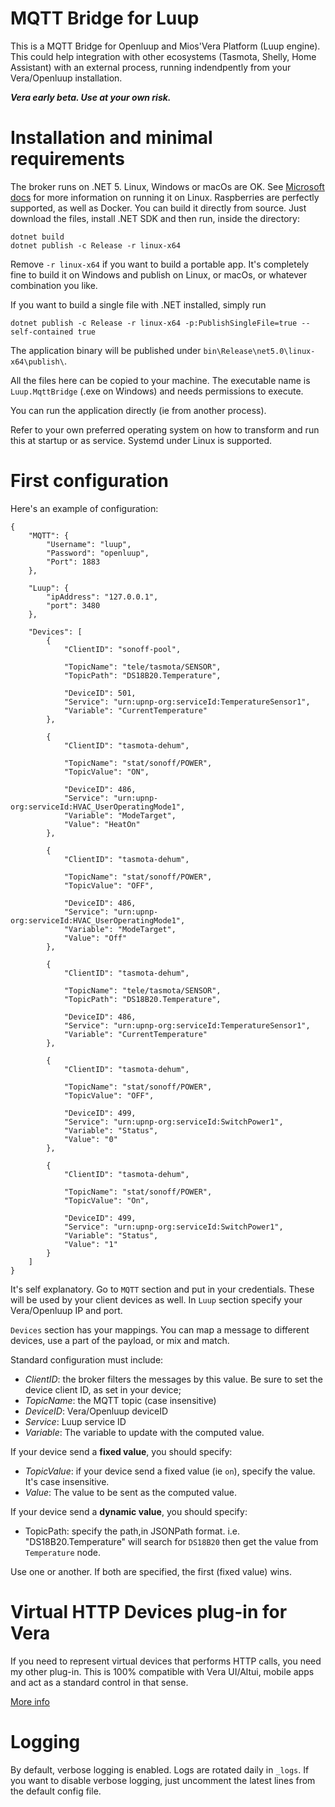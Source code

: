 # MQTT Bridge for Luup
This is a MQTT Bridge for Openluup and Mios'Vera Platform (Luup engine).
This could help integration with other ecosystems (Tasmota, Shelly, Home Assistant) with an external process, running indendpently from your Vera/Openluup installation.

***Vera early beta. Use at your own risk.***

# Installation and minimal requirements
The broker runs on .NET 5. Linux, Windows or macOs are OK. See [Microsoft docs](https://docs.microsoft.com/en-us/dotnet/core/install/linux) for more information on running it on Linux. Raspberries are perfectly supported, as well as Docker.
You can build it directly from source. Just download the files, install .NET SDK and then run, inside the directory:

```
dotnet build
dotnet publish -c Release -r linux-x64
```

Remove `-r linux-x64` if you want to build a portable app. It's completely fine to build it on Windows and publish on Linux, or macOs, or whatever combination you like.

If you want to build a single file with .NET installed, simply run

```
dotnet publish -c Release -r linux-x64 -p:PublishSingleFile=true --self-contained true
```

The application binary will be published under `bin\Release\net5.0\linux-x64\publish\`.

All the files here can be copied to your machine. The executable name is `Luup.MqttBridge` (.exe on Windows) and needs permissions to execute.

You can run the application directly (ie from another process).

Refer to your own preferred operating system on how to transform and run this at startup or as service. Systemd under Linux is supported.

# First configuration
Here's an example of configuration:

```
{
	"MQTT": {
		"Username": "luup",
		"Password": "openluup",
		"Port": 1883
	},

	"Luup": {
		"ipAddress": "127.0.0.1",
		"port": 3480
	},

	"Devices": [
		{
			"ClientID": "sonoff-pool",

			"TopicName": "tele/tasmota/SENSOR",
			"TopicPath": "DS18B20.Temperature",

			"DeviceID": 501,
			"Service": "urn:upnp-org:serviceId:TemperatureSensor1",
			"Variable": "CurrentTemperature"
		},

		{
			"ClientID": "tasmota-dehum",

			"TopicName": "stat/sonoff/POWER",
			"TopicValue": "ON",

			"DeviceID": 486,
			"Service": "urn:upnp-org:serviceId:HVAC_UserOperatingMode1",
			"Variable": "ModeTarget",
			"Value": "HeatOn"
		},

		{
			"ClientID": "tasmota-dehum",

			"TopicName": "stat/sonoff/POWER",
			"TopicValue": "OFF",

			"DeviceID": 486,
			"Service": "urn:upnp-org:serviceId:HVAC_UserOperatingMode1",
			"Variable": "ModeTarget",
			"Value": "Off"
		},

		{
			"ClientID": "tasmota-dehum",

			"TopicName": "tele/tasmota/SENSOR",
			"TopicPath": "DS18B20.Temperature",

			"DeviceID": 486,
			"Service": "urn:upnp-org:serviceId:TemperatureSensor1",
			"Variable": "CurrentTemperature"
		},

		{
			"ClientID": "tasmota-dehum",

			"TopicName": "stat/sonoff/POWER",
			"TopicValue": "OFF",

			"DeviceID": 499,
			"Service": "urn:upnp-org:serviceId:SwitchPower1",
			"Variable": "Status",
			"Value": "0"
		},

		{
			"ClientID": "tasmota-dehum",

			"TopicName": "stat/sonoff/POWER",
			"TopicValue": "On",

			"DeviceID": 499,
			"Service": "urn:upnp-org:serviceId:SwitchPower1",
			"Variable": "Status",
			"Value": "1"
		}
	]
}
```

It's self explanatory. Go to `MQTT` section and put in your credentials. These will be used by your client devices as well.
In `Luup` section specify your Vera/Openluup IP and port.

`Devices` section has your mappings. You can map a message to different devices, use a part of the payload, or mix and match.

Standard configuration must include:
- *ClientID*: the broker filters the messages by this value. Be sure to set the device client ID, as set in your device;
- *TopicName*: the MQTT topic (case insensitive)
- *DeviceID*: Vera/Openluup deviceID
- *Service*: Luup service ID
- *Variable*: The variable to update with the computed value.

If your device send a **fixed value**, you should specify:
- *TopicValue*: if your device send a fixed value (ie `on`), specify the value. It's case insensitive.
- *Value*: The value to be sent as the computed value.

If your device send a **dynamic value**, you should specify:
- TopicPath: specify the path,in JSONPath format. i.e. "DS18B20.Temperature" will search for `DS18B20` then get the value from `Temperature` node.

Use one or another. If both are specified, the first (fixed value) wins.

# Virtual HTTP Devices plug-in for Vera
If you need to represent virtual devices that performs HTTP calls, you need my other plug-in.
This is 100% compatible with Vera UI/Altui, mobile apps and act as a standard control in that sense.

[More info](https://github.com/dbochicchio/vera-VirtualDevices/)

# Logging
By default, verbose logging is enabled. Logs are rotated daily in `_logs`. If you want to disable verbose logging, just uncomment the latest lines from the default config file.